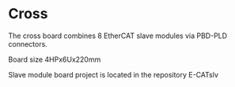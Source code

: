 # Cross
The cross board combines 8 EtherCAT slave modules via PBD-PLD connectors.

Board size 4HPx6Ux220mm

Slave module board project is located in the repository E-CATslv
